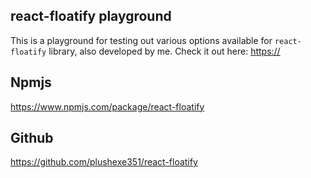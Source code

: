 ## react-floatify playground

This is a playground for testing out various options available for `react-floatify` library, also developed by me.
Check it out here: [https://](https://toasty-playground-ten.vercel.app/)

## Npmjs

https://www.npmjs.com/package/react-floatify

## Github

https://github.com/plushexe351/react-floatify